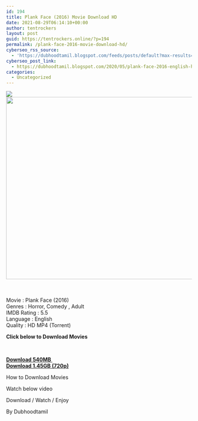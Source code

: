 ```yaml
---
id: 194
title: Plank Face (2016) Movie Download HD
date: 2021-08-29T06:14:10+00:00
author: tentrockers
layout: post
guid: https://tentrockers.online/?p=194
permalink: /plank-face-2016-movie-download-hd/
cyberseo_rss_source:
  - 'https://dubhoodtamil.blogspot.com/feeds/posts/default?max-results=150&start-index=301'
cyberseo_post_link:
  - https://dubhoodtamil.blogspot.com/2020/05/plank-face-2016-english-hd.html
categories:
  - Uncategorized
---
```

<div class="media_block">
  <img src="https://1.bp.blogspot.com/-KNZ-qjxNewE/XsusFvrWr2I/AAAAAAAABPs/BTxLoPr8dP8cPkdmMfVed0jH15Ew5MKvQCNcBGAsYHQ/s72-c/images%2B%252857%2529-01.jpeg" class="media_thumbnail" />
</div>

<div class="separator">
  <a href="https://1.bp.blogspot.com/-KNZ-qjxNewE/XsusFvrWr2I/AAAAAAAABPs/BTxLoPr8dP8cPkdmMfVed0jH15Ew5MKvQCNcBGAsYHQ/s1600/images%2B%252857%2529-01.jpeg" imageanchor="1"><img loading="lazy" border="0" data-original-height="358" data-original-width="463" height="494" src="https://1.bp.blogspot.com/-KNZ-qjxNewE/XsusFvrWr2I/AAAAAAAABPs/BTxLoPr8dP8cPkdmMfVed0jH15Ew5MKvQCNcBGAsYHQ/s640/images%2B%252857%2529-01.jpeg" width="640" /></a>
</div>

<span><br /></span>  
<span>Movie : Plank Face (2016)</span>  
<span>Genres : Horror, Comedy , Adult</span>  
<span>IMDB Rating : 5.5</span>  
<span>Language : English</span>  
<span>Quality : HD MP4 (Torrent)</span>

**<span>Click below to Download Movies</span>**

**<span><br /></span>**  


<div>
  <b><span><a href="https://oncehelp.com/Plank-Face-Download-540MB" target="_blank" rel="noopener">Download 540MB&nbsp;</a></span></b>
</div>

<div>
  <b><span><a href="https://oncehelp.com/Plank-Face-Download-145GB" target="_blank" rel="noopener">Download 1.45GB (720p)</a></span></b>
</div>

How to Download Movies

Watch below video



Download / Watch / Enjoy

By Dubhoodtamil